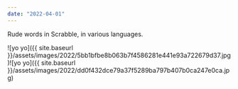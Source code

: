```yaml
---
date: "2022-04-01"
---
```


Rude words in Scrabble, in various languages.

![yo yo]({{ site.baseurl }}/assets/images/2022/5bb1bfbe8b063b7f4586281e441e93a722679d37.jpg)![yo yo]({{ site.baseurl }}/assets/images/2022/dd0f432dce79a37f5289ba797b407b0ca247e0ca.jpg)
